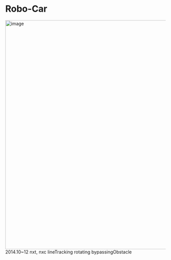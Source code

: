 # Robo-Car

<img width="720" alt="image" src="https://user-images.githubusercontent.com/26247241/190324353-ff9af548-5110-4628-a61c-98382a98f2b9.png">



<timespent>
2014.10~12


<tech>
nxt, nxc


<functions>
lineTracking
rotating
bypassingObstacle

